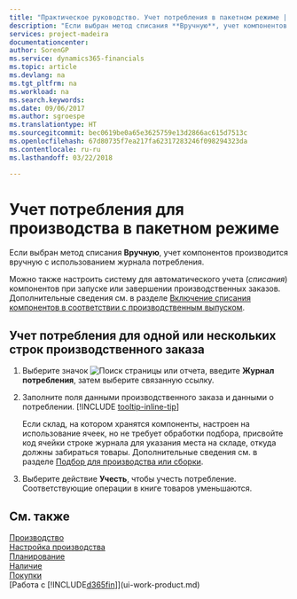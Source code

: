 ```yaml
---
title: "Практическое руководство. Учет потребления в пакетном режиме | Документы Майкрософт"
description: "Если выбран метод списания **Вручную**, учет компонентов производится вручную с использованием журнала потребления."
services: project-madeira
documentationcenter: 
author: SorenGP
ms.service: dynamics365-financials
ms.topic: article
ms.devlang: na
ms.tgt_pltfrm: na
ms.workload: na
ms.search.keywords: 
ms.date: 09/06/2017
ms.author: sgroespe
ms.translationtype: HT
ms.sourcegitcommit: bec0619be0a65e3625759e13d2866ac615d7513c
ms.openlocfilehash: 67d80735f7ea217fa62317283246f098294323da
ms.contentlocale: ru-ru
ms.lasthandoff: 03/22/2018

---
```

# <a name="batch-post-production-consumption"></a>Учет потребления для производства в пакетном режиме
Если выбран метод списания **Вручную**, учет компонентов производится вручную с использованием журнала потребления.

Можно также настроить систему для автоматического учета (*списания*) компонентов при запуске или завершении производственных заказов. Дополнительные сведения см. в разделе [Включение списания компонентов в соответствии с производственным выпуском](production-how-to-flush-components-according-to-operation-output.md).

## <a name="to-post-consumption-for-one-or-more-production-order-lines"></a>Учет потребления для одной или нескольких строк производственного заказа  
1. Выберите значок ![Поиск страницы или отчета](media/ui-search/search_small.png "Значок поиска страницы или отчета"), введите **Журнал потребления**, затем выберите связанную ссылку.  
2. Заполните поля данными производственного заказа и данными о потреблении. [!INCLUDE [tooltip-inline-tip](includes/tooltip-inline-tip_md.md)]  

   Если склад, на котором хранятся компоненты, настроен на использование ячеек, но не требует обработки подбора, присвойте код ячейки строке журнала для указания места на складе, откуда должны забираться товары. Дополнительные сведения см. в разделе [Подбор для производства или сборки](warehouse-how-to-pick-for-production.md).  
3. Выберите действие **Учесть**, чтобы учесть потребление. Соответствующие операции в книге товаров уменьшаются.

## <a name="see-also"></a>См. также  
[Производство](production-manage-manufacturing.md)    
[Настройка производства](production-configure-production-processes.md)  
[Планирование](production-planning.md)      
[Наличие](inventory-manage-inventory.md)  
[Покупки](purchasing-manage-purchasing.md)  
[Работа с [!INCLUDE[d365fin](includes/d365fin_md.md)]](ui-work-product.md)

